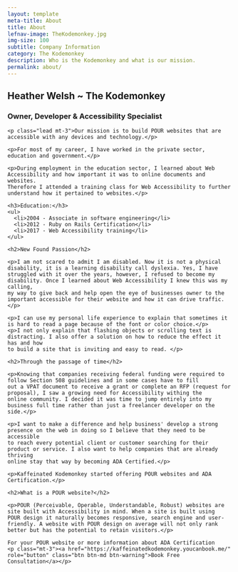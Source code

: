 ```yaml
---
layout: template
meta-title: About
title: About
lefnav-image: TheKodemonkey.jpg
img-size: 100
subtitle: Company Information
category: The Kodemonkey
description: Who is the Kodemonkey and what is our mission.
permalink: about/
---
```


  <div class="row">
    <div class="col-sm-12">
    <h2>Heather Welsh ~ The Kodemonkey</h2>
    <h3>Owner, Developer & Accessibility Specialist</h3>

    <p class="lead mt-3">Our mission is to build POUR websites that are accessible with any devices and technology.</p>

    <p>For most of my career, I have worked in the private sector, education and government.</p>

    <p>During employment in the education sector, I learned about Web Accessibility and how important it was to online documents and websites.
    Therefore I attended a training class for Web Accessibility to further understand how it pertained to websites.</p>

    <h3>Education:</h3>
    <ul>
      <li>2004 - Associate in software engineering</li>
      <li>2012 - Ruby on Rails Certification</li>
      <li>2017 - Web Accessibility training</li>
    </ul>

    <h2>New Found Passion</h2>

    <p>I am not scared to admit I am disabled. Now it is not a physical disability, it is a learning disability call dyslexia. Yes, I have
    struggled with it over the years, however, I refused to become my disability. Once I learned about Web Accessibility I knew this was my calling,
    my way to give back and help open the eye of businesses owner to the important accessible for their website and how it can drive traffic.</p>

    <p>I can use my personal life experience to explain that sometimes it is hard to read a page because of the font or color choice.</p>
    <p>I not only explain that flashing objects or scrolling text is distracting. I also offer a solution on how to reduce the effect it has and how
    to build a site that is inviting and easy to read. </p>

    <h2>Through the passage of time</h2>

    <p>Knowing that companies receiving federal funding were required to follow Section 508 guidelines and in some cases have to fill
    out a VPAT document to receive a grant or complete an RFP (request for proposal), I saw a growing need for Accessibility withing the
    online community. I decided it was time to jump entirely into my business full time rather than just a freelancer developer on the side.</p>

    <p>I want to make a difference and help business' develop a strong presence on the web in doing so I believe that they need to be accessible
    to reach every potential client or customer searching for their product or service. I also want to help companies that are already thriving
    online stay that way by becoming ADA Certified.</p>

    <p>Kaffeinated Kodemonkey started offering POUR websites and ADA Certification.</p>

    <h2>What is a POUR website?</h2>

    <p>POUR (Perceivable, Operable, Understandable, Robust) websites are site built with Accessibility in mind. When a site is built using
    POUR design it naturally becomes responsive, search engine and user-friendly. A website with POUR design on average will not only rank
    better but has the potential to retain visitors.</p>

    For your POUR website or more information about ADA Certification
    <p class="mt-3"><a href="https://kaffeinatedkodemonkey.youcanbook.me/" role="button" class="btn btn-md btn-warning">Book Free Consultation</a></p>
  </div>
</div>
